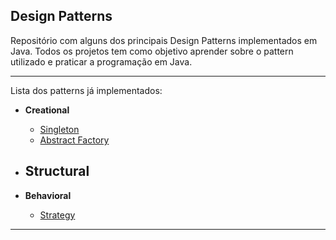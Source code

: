 ## Design Patterns

Repositório com alguns dos principais Design Patterns implementados em Java. 
Todos os projetos tem como objetivo aprender sobre o pattern utilizado e praticar a programação em Java.

---

Lista dos patterns já implementados: 

- **Creational** 
    - [Singleton](https://github.com/gabriel-piva/design-patterns/tree/main/singleton)
    - [Abstract Factory](https://github.com/gabriel-piva/design-patterns/tree/main/abstract-factory)

- **Structural** 
    -

- **Behavioral** 
    - [Strategy](https://github.com/gabriel-piva/design-patterns/tree/main/strategy)
---
